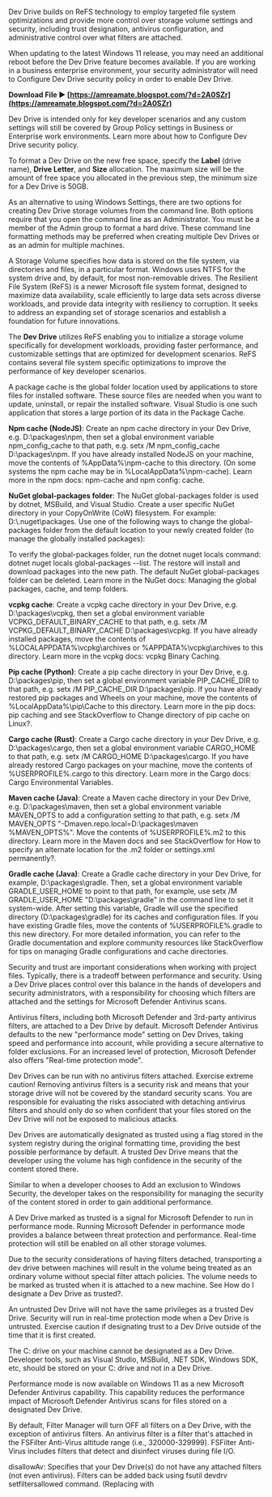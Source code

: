 Dev Drive builds on ReFS technology to employ targeted file system optimizations and provide more control over storage volume settings and security, including trust designation, antivirus configuration, and administrative control over what filters are attached.
 
When updating to the latest Windows 11 release, you may need an additional reboot before the Dev Drive feature becomes available. If you are working in a business enterprise environment, your security administrator will need to Configure Dev Drive security policy in order to enable Dev Drive.
 
**Download File ► [https://amreamate.blogspot.com/?d=2A0SZr](https://amreamate.blogspot.com/?d=2A0SZr)**


 
Dev Drive is intended only for key developer scenarios and any custom settings will still be covered by Group Policy settings in Business or Enterprise work environments. Learn more about how to Configure Dev Drive security policy.
 
To format a Dev Drive on the new free space, specify the **Label** (drive name), **Drive Letter**, and **Size** allocation. The maximum size will be the amount of free space you allocated in the previous step, the minimum size for a Dev Drive is 50GB.
 
As an alternative to using Windows Settings, there are two options for creating Dev Drive storage volumes from the command line. Both options require that you open the command line as an Administrator. You must be a member of the Admin group to format a hard drive. These command line formatting methods may be preferred when creating multiple Dev Drives or as an admin for multiple machines.
 
A Storage Volume specifies how data is stored on the file system, via directories and files, in a particular format. Windows uses NTFS for the system drive and, by default, for most non-removable drives. The Resilient File System (ReFS) is a newer Microsoft file system format, designed to maximize data availability, scale efficiently to large data sets across diverse workloads, and provide data integrity with resiliency to corruption. It seeks to address an expanding set of storage scenarios and establish a foundation for future innovations.
 
The **Dev Drive** utilizes ReFS enabling you to initialize a storage volume specifically for development workloads, providing faster performance, and customizable settings that are optimized for development scenarios. ReFS contains several file system specific optimizations to improve the performance of key developer scenarios.
 
A package cache is the global folder location used by applications to store files for installed software. These source files are needed when you want to update, uninstall, or repair the installed software. Visual Studio is one such application that stores a large portion of its data in the Package Cache.
 
**Npm cache (NodeJS)**: Create an npm cache directory in your Dev Drive, e.g. D:\packages\npm, then set a global environment variable npm\_config\_cache to that path, e.g. setx /M npm\_config\_cache D:\packages\npm. If you have already installed NodeJS on your machine, move the contents of %AppData%\npm-cache to this directory. (On some systems the npm cache may be in %LocalAppData%\npm-cache). Learn more in the npm docs: npm-cache and npm config: cache.

**NuGet global-packages folder**: The NuGet global-packages folder is used by dotnet, MSBuild, and Visual Studio. Create a user specific NuGet directory in your CopyOnWrite (CoW) filesystem. For example: D:\\.nuget\packages. Use one of the following ways to change the global-packages folder from the default location to your newly created folder (to manage the globally installed packages):
 
To verify the global-packages folder, run the dotnet nuget locals command: dotnet nuget locals global-packages --list. The restore will install and download packages into the new path. The default NuGet global-packages folder can be deleted. Learn more in the NuGet docs: Managing the global packages, cache, and temp folders.
 
**vcpkg cache**: Create a vcpkg cache directory in your Dev Drive, e.g. D:\packages\vcpkg, then set a global environment variable VCPKG\_DEFAULT\_BINARY\_CACHE to that path, e.g. setx /M VCPKG\_DEFAULT\_BINARY\_CACHE D:\packages\vcpkg. If you have already installed packages, move the contents of %LOCALAPPDATA%\vcpkg\archives or %APPDATA%\vcpkg\archives to this directory. Learn more in the vcpkg docs: vcpkg Binary Caching.
 
**Pip cache (Python)**: Create a pip cache directory in your Dev Drive, e.g. D:\packages\pip, then set a global environment variable PIP\_CACHE\_DIR to that path, e.g. setx /M PIP\_CACHE\_DIR D:\packages\pip. If you have already restored pip packages and Wheels on your machine, move the contents of %LocalAppData%\pip\Cache to this directory. Learn more in the pip docs: pip caching and see StackOverflow to Change directory of pip cache on Linux?.
 
**Cargo cache (Rust)**: Create a Cargo cache directory in your Dev Drive, e.g. D:\packages\cargo, then set a global environment variable CARGO\_HOME to that path, e.g. setx /M CARGO\_HOME D:\packages\cargo. If you have already restored Cargo packages on your machine, move the contents of %USERPROFILE%\.cargo to this directory. Learn more in the Cargo docs: Cargo Environmental Variables.
 
**Maven cache (Java)**: Create a Maven cache directory in your Dev Drive, e.g. D:\packages\maven, then set a global environment variable MAVEN\_OPTS to add a configuration setting to that path, e.g. setx /M MAVEN\_OPTS "-Dmaven.repo.local=D:\packages\maven %MAVEN\_OPTS%". Move the contents of %USERPROFILE%\.m2 to this directory. Learn more in the Maven docs and see StackOverflow for How to specify an alternate location for the .m2 folder or settings.xml permanently?.
 
**Gradle cache (Java)**: Create a Gradle cache directory in your Dev Drive, for example, D:\packages\gradle. Then, set a global environment variable GRADLE\_USER\_HOME to point to that path, for example, use setx /M GRADLE\_USER\_HOME "D:\packages\gradle" in the command line to set it system-wide. After setting this variable, Gradle will use the specified directory (D:\packages\gradle) for its caches and configuration files. If you have existing Gradle files, move the contents of %USERPROFILE%\.gradle to this new directory. For more detailed information, you can refer to the Gradle documentation and explore community resources like StackOverflow for tips on managing Gradle configurations and cache directories.
 
Security and trust are important considerations when working with project files. Typically, there is a tradeoff between performance and security. Using a Dev Drive places control over this balance in the hands of developers and security administrators, with a responsibility for choosing which filters are attached and the settings for Microsoft Defender Antivirus scans.
 
Antivirus filters, including both Microsoft Defender and 3rd-party antivirus filters, are attached to a Dev Drive by default. Microsoft Defender Antivirus defaults to the new "performance mode" setting on Dev Drives, taking speed and performance into account, while providing a secure alternative to folder exclusions. For an increased level of protection, Microsoft Defender also offers "Real-time protection mode".
 
Dev Drives can be run with no antivirus filters attached. Exercise extreme caution! Removing antivirus filters is a security risk and means that your storage drive will not be covered by the standard security scans. You are responsible for evaluating the risks associated with detaching antivirus filters and should only do so when confident that your files stored on the Dev Drive will not be exposed to malicious attacks.
 
Dev Drives are automatically designated as trusted using a flag stored in the system registry during the original formatting time, providing the best possible performance by default. A trusted Dev Drive means that the developer using the volume has high confidence in the security of the content stored there.
 
Similar to when a developer chooses to Add an exclusion to Windows Security, the developer takes on the responsibility for managing the security of the content stored in order to gain additional performance.
 
A Dev Drive marked as trusted is a signal for Microsoft Defender to run in performance mode. Running Microsoft Defender in performance mode provides a balance between threat protection and performance. Real-time protection will still be enabled on all other storage volumes.
 
Due to the security considerations of having filters detached, transporting a dev drive between machines will result in the volume being treated as an ordinary volume without special filter attach policies. The volume needs to be marked as trusted when it is attached to a new machine. See How do I designate a Dev Drive as trusted?.
 
An untrusted Dev Drive will not have the same privileges as a trusted Dev Drive. Security will run in real-time protection mode when a Dev Drive is untrusted. Exercise caution if designating trust to a Dev Drive outside of the time that it is first created.
 
The C: drive on your machine cannot be designated as a Dev Drive. Developer tools, such as Visual Studio, MSBuild, .NET SDK, Windows SDK, etc, should be stored on your C: drive and not in a Dev Drive.
 
Performance mode is now available on Windows 11 as a new Microsoft Defender Antivirus capability. This capability reduces the performance impact of Microsoft Defender Antivirus scans for files stored on a designated Dev Drive.
 
By default, Filter Manager will turn OFF all filters on a Dev Drive, with the exception of antivirus filters. An antivirus filter is a filter that's attached in the FSFilter Anti-Virus altitude range (i.e., 320000-329999). FSFilter Anti-Virus includes filters that detect and disinfect viruses during file I/O.
 
disallowAv: Specifies that your Dev Drive(s) do not have any attached filters (not even antivirus). Filters can be added back using fsutil devdrv setfiltersallowed command. (Replacing with 
